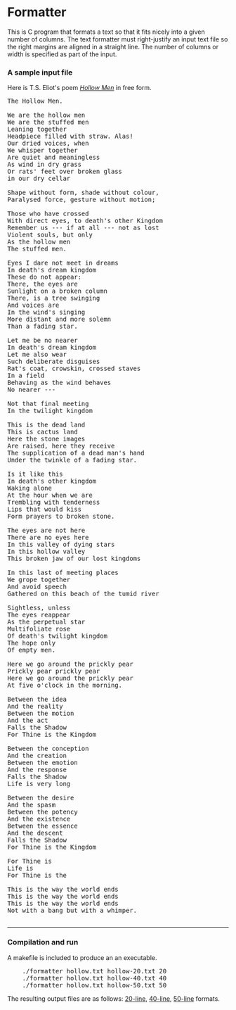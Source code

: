 # Formatter
This is C program that formats a text so that it fits nicely into a given number of columns. The text formatter must right-justify an input text file so the right margins are aligned in a straight line. The number of columns or width is specified as part of the input.
<h3>A sample input file</h3>

Here is T.S. Eliot's poem <i><a href="hollow.txt">Hollow Men</a></i> in free form.
<pre>
The Hollow Men.

We are the hollow men
We are the stuffed men
Leaning together
Headpiece filled with straw. Alas!
Our dried voices, when
We whisper together
Are quiet and meaningless
As wind in dry grass
Or rats' feet over broken glass
in our dry cellar

Shape without form, shade without colour,
Paralysed force, gesture without motion;

Those who have crossed
With direct eyes, to death's other Kingdom
Remember us --- if at all --- not as lost
Violent souls, but only
As the hollow men
The stuffed men.

Eyes I dare not meet in dreams
In death's dream kingdom
These do not appear:
There, the eyes are
Sunlight on a broken column
There, is a tree swinging
And voices are
In the wind's singing
More distant and more solemn
Than a fading star.

Let me be no nearer
In death's dream kingdom
Let me also wear
Such deliberate disguises
Rat's coat, crowskin, crossed staves
In a field
Behaving as the wind behaves
No nearer ---

Not that final meeting
In the twilight kingdom

This is the dead land
This is cactus land
Here the stone images
Are raised, here they receive
The supplication of a dead man's hand
Under the twinkle of a fading star.

Is it like this
In death's other kingdom
Waking alone
At the hour when we are
Trembling with tenderness
Lips that would kiss
Form prayers to broken stone.

The eyes are not here
There are no eyes here
In this valley of dying stars
In this hollow valley
This broken jaw of our lost kingdoms

In this last of meeting places
We grope together
And avoid speech
Gathered on this beach of the tumid river

Sightless, unless
The eyes reappear
As the perpetual star
Multifoliate rose
Of death's twilight kingdom
The hope only
Of empty men.

Here we go around the prickly pear
Prickly pear prickly pear
Here we go around the prickly pear
At five o'clock in the morning.

Between the idea
And the reality
Between the motion
And the act
Falls the Shadow
For Thine is the Kingdom

Between the conception
And the creation
Between the emotion
And the response
Falls the Shadow
Life is very long

Between the desire
And the spasm
Between the potency
And the existence
Between the essence
And the descent
Falls the Shadow
For Thine is the Kingdom

For Thine is
Life is
For Thine is the

This is the way the world ends
This is the way the world ends
This is the way the world ends
Not with a bang but with a whimper.

</pre>

<hr>

<h3>Compilation and run</h3>
A makefile is included to produce an an executable.
<pre>
	./formatter hollow.txt hollow-20.txt 20 
	./formatter hollow.txt hollow-40.txt 40
	./formatter hollow.txt hollow-50.txt 50
</pre>
The resulting output files are as follows: 
<a href="hollow-20.txt">20-line</a>,
<a href="hollow-40.txt">40-line</a>,
<a href="hollow-50.txt">50-line</a> formats.
<br>

